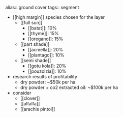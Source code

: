 alias:: ground cover
tags:: segment

- [[high margin]] species chosen for the layer
	- [[full sun]]
		- [[batat]]: 10%
		- [[thyme]]: 15%
		- [[oregano]]: 15%
	- [[part shade]]
		- [[acmella]]: 20%
		- [[plantago]]: 10%
	- [[semi shade]]
		- [[gotu kola]]: 20%
		- [[pouzolzia]]: 10%
- research results of profitability
	- dry powder: ~$50k per ha
	- dry powder + co2 extracted oil: ~$100k per ha
- consider
	- [[clover]]
	- [[alfalfa]]
	- [[arachis pintoi]]